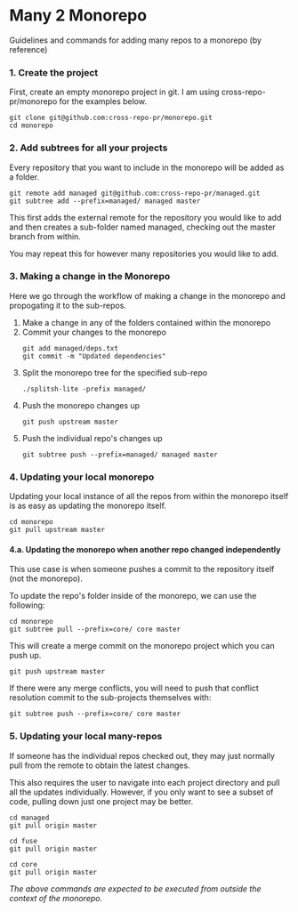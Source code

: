# Many 2 Monorepo
Guidelines and commands for adding many repos to a monorepo (by reference)

### 1. Create the project
First, create an empty monorepo project in git. I am using cross-repo-pr/monorepo for the examples below.

```
git clone git@github.com:cross-repo-pr/monorepo.git
cd monorepo
```

### 2. Add subtrees for all your projects
Every repository that you want to include in the monorepo will be added as a folder.

```
git remote add managed git@github.com:cross-repo-pr/managed.git
git subtree add --prefix=managed/ managed master
```

This first adds the external remote for the repository you would like to add and then creates a sub-folder named managed,
checking out the master branch from within.

You may repeat this for however many repositories you would like to add.

### 3. Making a change in the Monorepo
Here we go through the workflow of making a change in the monorepo and propogating it to the sub-repos.

1. Make a change in any of the folders contained within the monorepo
2. Commit your changes to the monorepo
    ```
    git add managed/deps.txt
    git commit -m "Updated dependencies"
    ```
3. Split the monorepo tree for the specified sub-repo
    ```
    ./splitsh-lite -prefix managed/
    ```
4. Push the monorepo changes up
    ```
    git push upstream master
    ```
5. Push the individual repo's changes up
    ```
    git subtree push --prefix=managed/ managed master
    ```

### 4. Updating your local monorepo
Updating your local instance of all the repos from within the monorepo itself is as easy as updating the monorepo itself.

```
cd monorepo
git pull upstream master
```

#### 4.a. Updating the monorepo when another repo changed independently
This use case is when someone pushes a commit to the repository itself (not the monorepo).

To update the repo's folder inside of the monorepo, we can use the following:
```
cd monorepo
git subtree pull --prefix=core/ core master
```

This will create a merge commit on the monorepo project which you can push up.
```
git push upstream master
```

If there were any merge conflicts, you will need to push that conflict resolution commit to the sub-projects themselves with:
```
git subtree push --prefix=core/ core master
```

### 5. Updating your local many-repos
If someone has the individual repos checked out, they may just normally pull from the remote to obtain the latest changes.

This also requires the user to navigate into each project directory and pull all the updates individually. However, if you only want to see a subset of code, pulling down just one project may be better.

```
cd managed
git pull origin master

cd fuse
git pull origin master

cd core
git pull origin master
```

_The above commands are expected to be executed from outside the context of the monorepo._